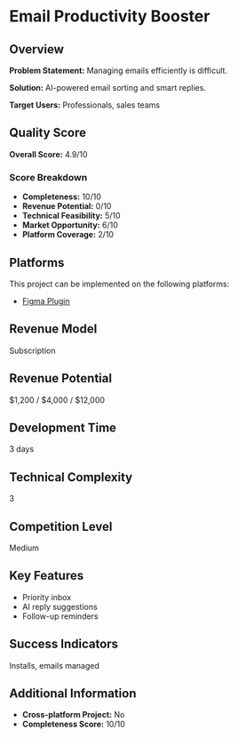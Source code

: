 # Email Productivity Booster

## Overview
**Problem Statement:** Managing emails efficiently is difficult.

**Solution:** AI-powered email sorting and smart replies.

**Target Users:** Professionals, sales teams

## Quality Score
**Overall Score:** 4.9/10

### Score Breakdown
- **Completeness:** 10/10
- **Revenue Potential:** 0/10
- **Technical Feasibility:** 5/10
- **Market Opportunity:** 6/10
- **Platform Coverage:** 2/10

## Platforms
This project can be implemented on the following platforms:
- [Figma Plugin](./platforms/figma-plugin/)

## Revenue Model
Subscription

## Revenue Potential
$1,200 / $4,000 / $12,000

## Development Time
3 days

## Technical Complexity
3

## Competition Level
Medium

## Key Features
- Priority inbox
- AI reply suggestions
- Follow-up reminders

## Success Indicators
Installs, emails managed

## Additional Information
- **Cross-platform Project:** No
- **Completeness Score:** 10/10

